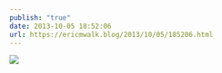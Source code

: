 ```yaml
---
publish: "true"
date: 2013-10-05 18:52:06
url: https://ericmwalk.blog/2013/10/05/185206.html
---
```



![](https://ericmwalk.blog/uploads/2022/b0a43dc16b.jpg)